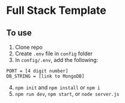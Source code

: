 # Full Stack Template

## To use
1. Clone repo
2. Create `.env` file in `config` folder
3. In `config/.env`, add the following:
```
PORT = [4 digit number]
DB_STRING = [link to MongoDB]
```
4. `npm init` and `npm install` or `npm i`
5. `npm run dev`, `npm start`, or `node server.js`
